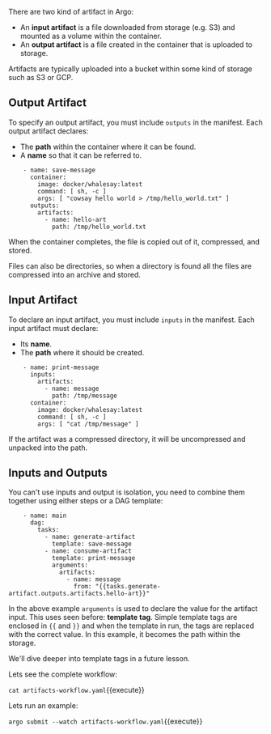 There are two kind of artifact in Argo:

* An **input artifact** is a file downloaded from storage (e.g. S3) and mounted as a volume within the container.
* An **output artifact** is a file created in the container that is uploaded to storage.

Artifacts are typically uploaded into a bucket within some kind of storage such as S3 or GCP.

## Output Artifact

To specify an output artifact, you must include `outputs` in the manifest. Each output artifact declares:

* The **path** within the container where it can be found.
* A **name** so that it can be referred to.

```
    - name: save-message
      container:
        image: docker/whalesay:latest
        command: [ sh, -c ]
        args: [ "cowsay hello world > /tmp/hello_world.txt" ]
      outputs:
        artifacts:
          - name: hello-art
            path: /tmp/hello_world.txt
```

When the container completes, the file is copied out of it, compressed, and stored.

Files can also be directories, so when a directory is found all the files are compressed into an archive and stored.

## Input Artifact

To declare an input artifact, you must include `inputs` in the manifest. Each input artifact must declare:

* Its **name**.
* The **path** where it should be created.

```
    - name: print-message
      inputs:
        artifacts:
          - name: message
            path: /tmp/message
      container:
        image: docker/whalesay:latest
        command: [ sh, -c ]
        args: [ "cat /tmp/message" ]
```

If the artifact was a compressed directory, it will be uncompressed and unpacked into the path.

## Inputs and Outputs

You can't use inputs and output is isolation, you need to combine them together using either steps or a DAG template:

```
    - name: main
      dag:
        tasks:
          - name: generate-artifact
            template: save-message
          - name: consume-artifact
            template: print-message
            arguments:
              artifacts:
                - name: message
                  from: "{{tasks.generate-artifact.outputs.artifacts.hello-art}}"
```

In the above example `arguments` is used to declare the value for the artifact input. This uses 
seen before: **template tag**. Simple template tags are enclosed in `{{` and `}}` and when the template in run, the tags
are replaced with the correct value. In this example, it becomes the path within the storage.

We'll dive deeper into template tags in a future lesson.

Lets see the complete workflow:

`cat artifacts-workflow.yaml`{{execute}}

Lets run an example:

`argo submit --watch artifacts-workflow.yaml`{{execute}}